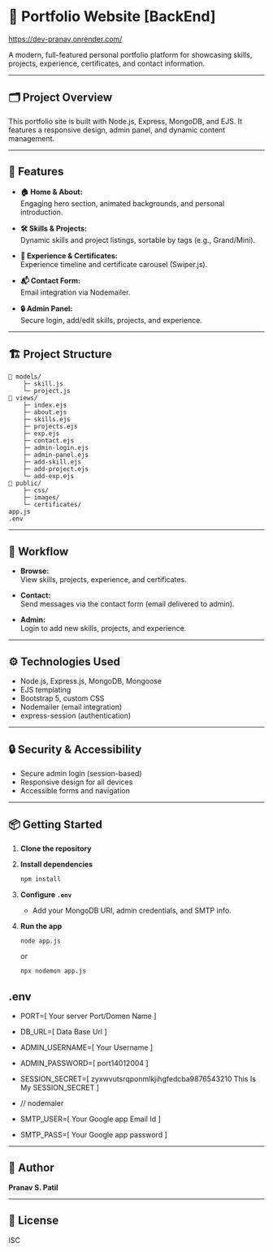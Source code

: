 # 🏡 Portfolio Website [BackEnd]
https://dev-pranav.onrender.com/

A modern, full-featured personal portfolio platform for showcasing skills, projects, experience, certificates, and contact information.

---

## 🗂️ Project Overview

This portfolio site is built with Node.js, Express, MongoDB, and EJS. It features a responsive design, admin panel, and dynamic content management.

---

## 🚀 Features

- **🏠 Home & About:**  
  Engaging hero section, animated backgrounds, and personal introduction.

- **🛠️ Skills & Projects:**  
  Dynamic skills and project listings, sortable by tags (e.g., Grand/Mini).

- **📜 Experience & Certificates:**  
  Experience timeline and certificate carousel (Swiper.js).

- **📬 Contact Form:**  
  Email integration via Nodemailer.

- **🔒 Admin Panel:**  
  Secure login, add/edit skills, projects, and experience.

---

## 🏗️ Project Structure

```
📁 models/
    ├─ skill.js
    └─ project.js
📁 views/
    ├─ index.ejs
    ├─ about.ejs
    ├─ skills.ejs
    ├─ projects.ejs
    ├─ exp.ejs
    ├─ contact.ejs
    ├─ admin-login.ejs
    ├─ admin-panel.ejs
    ├─ add-skill.ejs
    ├─ add-project.ejs
    └─ add-exp.ejs
📁 public/
    ├─ css/
    ├─ images/
    └─ certificates/
app.js
.env
```

---

## 📝 Workflow

- **Browse:**  
  View skills, projects, experience, and certificates.

- **Contact:**  
  Send messages via the contact form (email delivered to admin).

- **Admin:**  
  Login to add new skills, projects, and experience.

---

## ⚙️ Technologies Used

- Node.js, Express.js, MongoDB, Mongoose
- EJS templating
- Bootstrap 5, custom CSS
- Nodemailer (email integration)
- express-session (authentication)

---

## 🔒 Security & Accessibility

- Secure admin login (session-based)
- Responsive design for all devices
- Accessible forms and navigation

---

## 📦 Getting Started

1. **Clone the repository**
2. **Install dependencies**
   ```sh
   npm install
   ```
3. **Configure `.env`**
   - Add your MongoDB URI, admin credentials, and SMTP info.

4. **Run the app**
   ```sh
   node app.js
   ```
   or
   ```sh
   npx nodemon app.js
   ```

## .env

 - PORT=[ Your server Port/Domen Name ]

 - DB_URL=[ Data Base Url ]

 - ADMIN_USERNAME=[ Your Username ]
 - ADMIN_PASSWORD=[ port14012004 ] 
 - SESSION_SECRET=[ zyxwvutsrqponmlkjihgfedcba9876543210 This Is My SESSION_SECRET ]

 - // nodemaler 
 - SMTP_USER=[ Your Google app Email Id ]
 - SMTP_PASS=[ Your Google app password ]




---

## 👤 Author

**Pranav S. Patil**

---

## 📄 License

ISC
